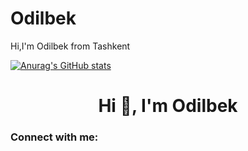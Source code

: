 # Odilbek
Hi,I'm Odilbek from Tashkent

[![Anurag's GitHub stats](https://github-readme-stats.vercel.app/api?username=Odilbek)](https://github.com/anuraghazra/github-readme-stats)
<h1 align="center">Hi 👋, I'm Odilbek</h1>
<h3 align="left">Connect with me:</h3>
<p align="left">
</p>
